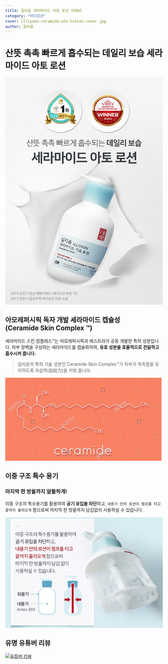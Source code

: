 ```yaml
---
title: 일리윤 세라마이드 아토 로션 350ml
category: "바디로션"
cover: illiyoon-ceramide-ato-lotion-cover.jpg
author: 일리윤
---
```


# 산뜻 촉촉 빠르게 흡수되는 **데일리 보습** 세라마이드 아토 로션
 
![세라마이드아토로션](./ato-lotipn-1.jpg)

## 아모레퍼시픽 독자 개발 세라마이드 캡슐성<br>(Ceramide Skin Complex &trade;)

세라마이드 스킨 컴플레스&trade;는 아모레퍼시픽과 에스트라가 공동 개발한 특허 성분입니다.
피부 장벽을 구성하는 세라마이드를 캡슐화하여, **유효 성분을 효율적으로 전달하고 흡수시켜 줍니다.**

> 일리윤의 특허 기술 성분인 Ceramide Skin Complex&trade;가 피부가 촉촉함을 유지하도록 자습력(自給力)을 키워 줍니다.

![ceramide구](./ceramid-zellmembran-lipid-molekul-skelettmuskulatur-formel-k7gt12.jpg)

## 이중 구조 특수 용기
### 마지막 한 방울까지 알뜰하게!
이중 구조의 특수용기를 활용하여 **공기 유입을 차단**하고,
`내용기 안의 로션이 펌프를 타고 끝까지 올라오게` 함으로써 마지막 한 방울까지 남김없이 사용하실 수 있습니다.

![airless원리용기](./airless-case.jpg)

## 유명 유튜버 리뷰
[![유튜버 리뷰](http://img.youtube.com/vi/9xflTybbBG8/0.jpg)](https://youtu.be/9xflTybbBG8?t=675)
